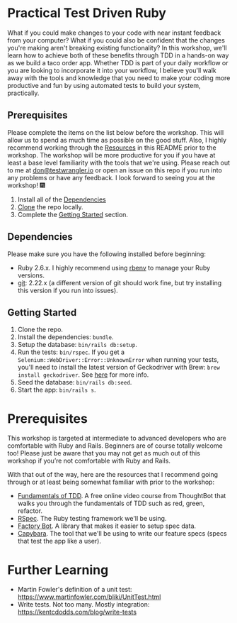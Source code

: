 # Practical Test Driven Ruby

What if you could make changes to your code with near instant feedback from your computer? What if you could also be confident that the changes you're making aren't breaking existing functionality? In this workshop, we'll learn how to achieve both of these benefits through TDD in a hands-on way as we build a taco order app. Whether TDD is part of your daily workflow or you are looking to incorporate it into your workflow, I believe you'll walk away with the tools and knowledge that you need to make your coding more productive and fun by using automated tests to build your system, practically.

## Prerequisites

Please complete the items on the list below before the workshop. This will allow us to spend as much time as possible on the good stuff. Also, I highly recommend working through the [Resources](#Resources) in this README prior to the workshop. The workshop will be more productive for you if you have at least a base level familiarity with the tools that we're using. Please reach out to me at don@testwrangler.io or open an issue on this repo if you run into any problems or have any feedback. I look forward to seeing you at the workshop! :fireworks:

1. Install all of the [Dependencies](#dependencies)
2. [Clone](https://help.github.com/en/articles/cloning-a-repository) the repo locally.
3. Complete the [Getting Started](#getting-started) section.

## Dependencies

Please make sure you have the following installed before beginning:

- Ruby 2.6.x. I highly recommend using [rbenv](2) to manage your Ruby versions.
- [git](https://git-scm.com/): 2.22.x (a different version of git should work fine, but try installing this version if you run into issues).

## Getting Started

1. Clone the repo.
2. Install the dependencies: `bundle`.
3. Setup the database: `bin/rails db:setup`.
4. Run the tests: `bin/rspec`. If you get a `Selenium::WebDriver::Error::UnknownError` when running your tests, you'll need to install the latest version of Geckodriver with Brew: `brew install geckodriver`. See [here](1) for more info.
5. Seed the database: `bin/rails db:seed`.
6. Start the app: `bin/rails s`.

# Prerequisites

This workshop is targeted at intermediate to advanced developers who are comfortable with Ruby and Rails. Beginners are of course totally welcome too! Please just be aware that you may not get as much out of this workshop if you’re not comfortable with Ruby and Rails.

With that out of the way, here are the resources that I recommend going through or at least being somewhat familiar with prior to the workshop:

- [Fundamentals of TDD](3). A free online video course from ThoughtBot that walks you through the fundamentals of TDD such as red, green, refactor.
- [RSpec](4). The Ruby testing framework we'll be using.
- [Factory Bot](5). A library that makes it easier to setup spec data.
- [Capybara](6). The tool that we'll be using to write our feature specs (specs that test the app like a user).

# Further Learning

- Martin Fowler's definition of a unit test: https://www.martinfowler.com/bliki/UnitTest.html
- Write tests. Not too many. Mostly integration: https://kentcdodds.com/blog/write-tests

[1]: https://stackoverflow.com/questions/53008773/seleniumwebdrivererrorunknownerror-newsession
[2]: https://github.com/rbenv/rbenv
[3]: https://thoughtbot.com/upcase/fundamentals-of-tdd
[4]: http://rspec.info/
[5]: https://github.com/thoughtbot/factory_bot
[6]: https://github.com/teamcapybara/capybara
